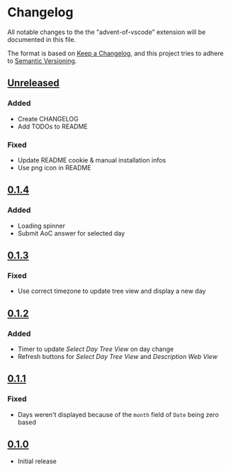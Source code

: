 # Changelog

All notable changes to the the "advent-of-vscode" extension will be documented in this file.

The format is based on [Keep a Changelog](https://keepachangelog.com/en/1.0.0/),
and this project tries to adhere to [Semantic Versioning](https://semver.org/spec/v2.0.0.html).

## [Unreleased]

### Added

- Create CHANGELOG
- Add TODOs to README

### Fixed

- Update README cookie & manual installation infos
- Use png icon in README

## [0.1.4]

### Added

- Loading spinner
- Submit AoC answer for selected day

## [0.1.3]

### Fixed

- Use correct timezone to update tree view and display a new day

## [0.1.2]

### Added

- Timer to update *Select Day Tree View* on day change
- Refresh buttons for *Select Day Tree View* and *Description Web View*

## [0.1.1]

### Fixed

- Days weren't displayed because of the `month` field of `Date` being zero based

## [0.1.0]

- Initial release

[unreleased]: https://github.com/nobkd/advent-of-vscode/compare/v0.1.4...HEAD
[0.1.4]: https://github.com/nobkd/advent-of-vscode/compare/v0.1.3...v0.1.4
[0.1.3]: https://github.com/nobkd/advent-of-vscode/compare/v0.1.2...v0.1.3
[0.1.2]: https://github.com/nobkd/advent-of-vscode/compare/v0.1.1...v0.1.2
[0.1.1]: https://github.com/nobkd/advent-of-vscode/compare/v0.1.0...v0.1.1
[0.1.0]: https://github.com/nobkd/advent-of-vscode/commits/v0.1.0
